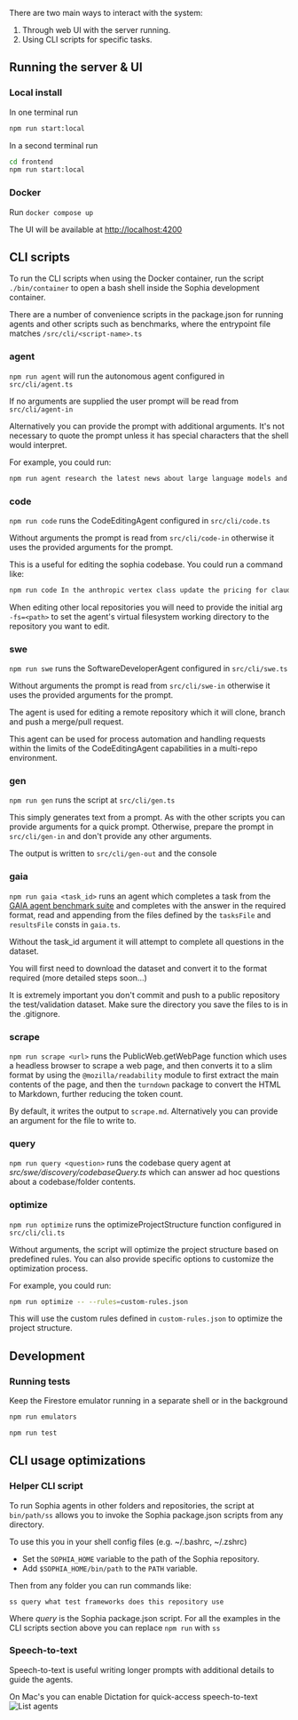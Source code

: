 There are two main ways to interact with the system:

1. Through web UI with the server running.
2. Using CLI scripts for specific tasks.

## Running the server & UI

### Local install
In one terminal run
```bash
npm run start:local
```
In a second terminal run
```bash
cd frontend
npm run start:local
```

### Docker

Run `docker compose up`

The UI will be available at [http://localhost:4200](http://localhost:4200)

## CLI scripts

To run the CLI scripts when using the Docker container, run the script `./bin/container` to open a bash shell inside the Sophia development container.


There are a number of convenience scripts in the package.json for running agents and other scripts such as benchmarks, where the entrypoint file matches `/src/cli/<script-name>.ts`

### agent

`npm run agent` will run the autonomous agent configured in `src/cli/agent.ts`

If no arguments are supplied the user prompt will be read from `src/cli/agent-in`

Alternatively you can provide the prompt with additional arguments. It's not necessary to quote the prompt unless it has special characters that the shell would interpret.

For example, you could run:
```bash
npm run agent research the latest news about large language models and write a report to the file ai-news.md
```

### code

`npm run code` runs the CodeEditingAgent configured in `src/cli/code.ts`

Without arguments the prompt is read from `src/cli/code-in` otherwise it uses the provided arguments for the prompt.

This is a useful for editing the sophia codebase. You could run a command like:

```bash
npm run code In the anthropic vertex class update the pricing for claude 3.5 sonnet to be 3 dollars per million input tokens and 15 dollars per million output tokens
```

When editing other local repositories you will need to provide the initial arg `-fs=<path>` to set the agent's virtual filesystem working 
directory to the repository you want to edit.

### swe

`npm run swe` runs the SoftwareDeveloperAgent configured in `src/cli/swe.ts`

Without arguments the prompt is read from `src/cli/swe-in` otherwise it uses the provided arguments for the prompt.

The agent is used for editing a remote repository which it will clone, branch and push a merge/pull request.

This agent can be used for process automation and handling requests within the limits of the CodeEditingAgent capabilities in a multi-repo environment.

### gen

`npm run gen` runs the script at `src/cli/gen.ts`

This simply generates text from a prompt. As with the other scripts you can provide arguments for a quick prompt. 
Otherwise, prepare the prompt in `src/cli/gen-in` and don't provide any other arguments.

The output is written to `src/cli/gen-out` and the console

### gaia

`npm run gaia <task_id>` runs an agent which completes a task from the [GAIA agent benchmark suite](https://huggingface.co/datasets/gaia-benchmark/GAIA) and
completes with the answer in the required format, read and appending from the files defined by the `tasksFile` and `resultsFile` consts in `gaia.ts`.

Without the task_id argument it will attempt to complete all questions in the dataset.

You will first need to download the dataset and convert it to the format required (more detailed steps soon...)

It is extremely important you don't commit and push to a public repository the test/validation dataset.
Make sure the directory you save the files to is in the .gitignore.

### scrape

`npm run scrape <url>` runs the PublicWeb.getWebPage function which uses a headless browser to scrape a web page, and then converts
it to a slim format by using the `@mozilla/readability` module to first extract the main contents of the page, and then the `turndown`
package to convert the HTML to Markdown, further reducing the token count.

By default, it writes the output to `scrape.md`. Alternatively you can provide an argument for the file to write to.

### query

`npm run query <question>` runs the codebase query agent at *src/swe/discovery/codebaseQuery.ts* which can answer ad hoc
questions about a codebase/folder contents.

### optimize

`npm run optimize` runs the optimizeProjectStructure function configured in `src/cli/cli.ts`

Without arguments, the script will optimize the project structure based on predefined rules. You can also provide specific options to customize the optimization process.

For example, you could run:
```bash
npm run optimize -- --rules=custom-rules.json
```

This will use the custom rules defined in `custom-rules.json` to optimize the project structure.

## Development

### Running tests

Keep the Firestore emulator running in a separate shell or in the background
```bash
npm run emulators
```
```bash
npm run test
```




## CLI usage optimizations

### Helper CLI script

To run Sophia agents in other folders and repositories, the script at `bin/path/ss` allows you to invoke the Sophia package.json scripts from any directory.

To use this you in your shell config files (e.g. ~/.bashrc, ~/.zshrc)

- Set the `SOPHIA_HOME` variable to the path of the Sophia repository.
- Add `$SOPHIA_HOME/bin/path` to the `PATH` variable.

Then from any folder you can run commands like:

`ss query what test frameworks does this repository use`

Where *query* is the Sophia package.json script. For all the examples in the CLI scripts section above you can replace `npm run` with `ss`

### Speech-to-text

Speech-to-text is useful writing longer prompts with additional details to guide the agents.

On Mac's you can enable Dictation for quick-access speech-to-text
![List agents](https://public.trafficguard.ai/nous/dictation.png)

